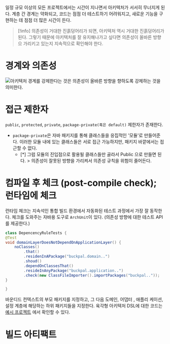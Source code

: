 일정 규모 이상의 모든 프로젝트에서는 시간이 지나면서 아키텍처가 서서히 무너지게 된다. 계층 간 경계는 약화되고, 코드는 점점 더 테스트하기 어려워지고, 새로운 기능을 구현하는 데 점점 더 많은 시간이 든다.

> [!info] 의존성이 거대한 진흙덩어리가 되면, 아키텍처 역시 거대한 진흙덩어리가 된다.
> 그렇기 때문에 아키텍처를 잘 유지해나가고 싶다면 의존성이 올바른 방향으 가리키고 있는지 지속적으로 확인해야 한다.

# 경계와 의존성

![아키텍처 경계를 강제한다는 것은 의존성이 올바른 방향을 향하도록 강제하는 것을 의미한다.](https://kooku0.github.io/assets/images/10.1-9027e6e1ac8173e05ec0b6d360d1130b.jpeg)

# 접근 제한자

`public`, `protected`, `private`, `package-private(혹은 default)` 제한자가 존재한다.
- `package-private`은 자바 패키지를 통해 클래스들을 응집적인 '모듈'로 만들어준다.
	이러한 모듈 내에 있는 클래스들은 서로 접근 가능하지만, 패키지 바깥에서는 접근할 수 없다.
	- [*] 그럼 모듈의 진입점으로 활용될 클래스들만 골라서 Public 으로 만들면 된다.
	      > 의존성이 잘못된 방향을 가리켜서 의존성 규칙을 위험이 줄어든다.
	      

# 컴파일 후 체크 (post-compile check); 런타임에 체크

런타임 체크는 지속석인 통합 빌드 환경에서 자동화된 테스트 과정에서 가장 잘 동작한다.
체크를 도와주는 자바용 도구로 `ArchUnit`이 있다. (의존성 방향에 대한 테스트 API를 제공한다.)

```java
class DepencencyRuleTests {
@Test
void domainLayerDoesNotDependOnApplicationLayer() {
	noClasses()
		.that()
		.residenInAPackage("buckpal.domain..")
		.shoud()
		.dependOnClassesThat()
		.resideInAnyPackage("buckpal.application..")
		.check(new ClassFileImporter().importPackages("buckpal.."));
}

}
```

바운디드 컨텍스트의 부모 패키지를 지정하고, 그 다음 도메인, 어댑터 , 애플리 케이션, 설정 계층에 해당하는 하위 패키지들을 지정한다. 육각형 아키텍처 DSL에 대한 코드는 [예시 프로젝트](https://github.com/wikibook/clean-architecture) 에서 확인할 수 있다.

# 빌드 아티팩트

